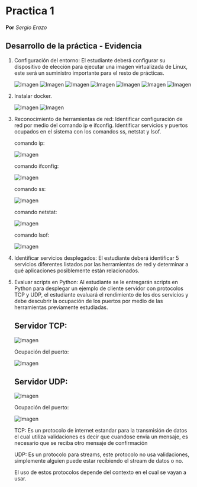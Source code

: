 # Practica 1
**Por** *Sergio Erazo*

## Desarrollo de la práctica - Evidencia
1. Configuración del entorno: El estudiante deberá configurar su dispositivo de elección para ejecutar una imagen virtualizada de Linux, este será un suministro    importante para el resto de prácticas.
   
   ![Imagen](https://github.com/sergioorteera/Informes_Practicas_IoT/blob/main/Practica_01/Imagenes/1.PNG?raw=true)
   ![Imagen](https://github.com/sergioorteera/Informes_Practicas_IoT/blob/main/Practica_01/Imagenes/2.PNG?raw=true)
   ![Imagen](https://github.com/sergioorteera/Informes_Practicas_IoT/blob/main/Practica_01/Imagenes/3.PNG?raw=true)
   ![Imagen](https://github.com/sergioorteera/Informes_Practicas_IoT/blob/main/Practica_01/Imagenes/4.PNG?raw=true)
   ![Imagen](https://github.com/sergioorteera/Informes_Practicas_IoT/blob/main/Practica_01/Imagenes/5.PNG?raw=true)
   ![Imagen](https://github.com/sergioorteera/Informes_Practicas_IoT/blob/main/Practica_01/Imagenes/6.PNG?raw=true)
   ![Imagen](https://github.com/sergioorteera/Informes_Practicas_IoT/blob/main/Practica_01/Imagenes/7.PNG?raw=true)

2. Instalar docker.
   
   ![Imagen](https://github.com/sergioorteera/Informes_Practicas_IoT/blob/main/Practica_01/Imagenes/8.PNG?raw=true)
   ![Imagen](https://github.com/sergioorteera/Informes_Practicas_IoT/blob/main/Practica_01/Imagenes/9.PNG?raw=true)

3. Reconocimiento de herramientas de red: Identificar configuración de red por medio del comando ip e ifconfig. Identificar servicios y puertos ocupados en el      sistema con los comandos ss, netstat y lsof.

   comando ip:
   
   ![Imagen](https://github.com/sergioorteera/Informes_Practicas_IoT/blob/main/Practica_01/Imagenes/ip.PNG?raw=true)
   
   comando ifconfig:
   
   ![Imagen](https://github.com/sergioorteera/Informes_Practicas_IoT/blob/main/Practica_01/Imagenes/ifconfig.PNG?raw=true)
   
   comando ss:
   
   ![Imagen](https://github.com/sergioorteera/Informes_Practicas_IoT/blob/main/Practica_01/Imagenes/ss.PNG?raw=true)
   
   comando netstat:
   
   ![Imagen](https://github.com/sergioorteera/Informes_Practicas_IoT/blob/main/Practica_01/Imagenes/netstat.PNG?raw=true)
   
   comando lsof:
   
   ![Imagen](https://github.com/sergioorteera/Informes_Practicas_IoT/blob/main/Practica_01/Imagenes/lsof.PNG?raw=true)

4. Identificar servicios desplegados: El estudiante deberá identificar 5 servicios diferentes listados por las herramientas de red y determinar a qué              aplicaciones posiblemente están relacionados.
5. Evaluar scripts en Python: Al estudiante se le entregarán scripts en Python para desplegar un ejemplo de cliente servidor con protocolos TCP y UDP, el        estudiante evaluará el rendimiento de los dos servicios y debe descubrir la ocupación de los puertos por medio de las herramientas previamente                estudiadas.
   
   ## Servidor TCP:
   
   ![Imagen](https://github.com/sergioorteera/Informes_Practicas_IoT/blob/main/Practica_01/Imagenes/Servidor_tcp.PNG?raw=true)
   
   Ocupación del puerto:
   
   ![Imagen](https://github.com/sergioorteera/Informes_Practicas_IoT/blob/main/Practica_01/Imagenes/servidor_tcp_2.PNG?raw=true)
   
   ## Servidor UDP:
   
   ![Imagen](https://github.com/sergioorteera/Informes_Practicas_IoT/blob/main/Practica_01/Imagenes/Servidor_tcp.PNG?raw=true)
   
   Ocupación del puerto:
   
   ![Imagen](https://github.com/sergioorteera/Informes_Practicas_IoT/blob/main/Practica_01/Imagenes/servidor_tcp_2.PNG?raw=true)
   
   
   TCP: Es un protocolo de internet estandar para la transmisión de datos el cual utiliza validaciones es decir que cuandose envia un mensaje, es necesario      que se reciba otro mensaje de confirmación
   
   UDP: Es un protocolo para streams, este protocolo no usa validaciones, simplemente alguien puede estar recibiendo el stream de datos o no.
   
   El uso de estos protocolos depende del contexto en el cual se vayan a usar.
   
   
   
   
   
   
   
   
   

